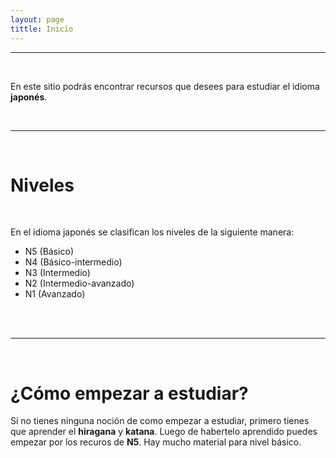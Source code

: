 ```yaml
---
layout: page
tittle: Inicio
---
```


--- 

<br>

En este sitio podrás encontrar recursos que desees para estudiar el idioma **japonés**.


<br>

---

<br>

# Niveles

<br>

En el idioma japonés se clasifican los niveles de la siguiente manera: 

- N5 (Básico) 
- N4 (Básico-intermedio)
- N3 (Intermedio)
- N2 (Intermedio-avanzado)
- N1 (Avanzado)
<br>
<br>

---

<br>


# ¿Cómo empezar a estudiar?

Si no tienes ninguna noción de como empezar a estudiar, primero tienes que aprender el **hiragana** y **katana**. Luego de habertelo aprendido puedes empezar por los recuros de **N5**. Hay mucho material para nivel básico.


